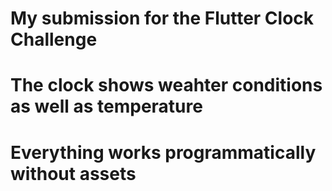 # My submission for the Flutter Clock Challenge

# The clock shows weahter conditions as well as temperature

# Everything works programmatically without assets



